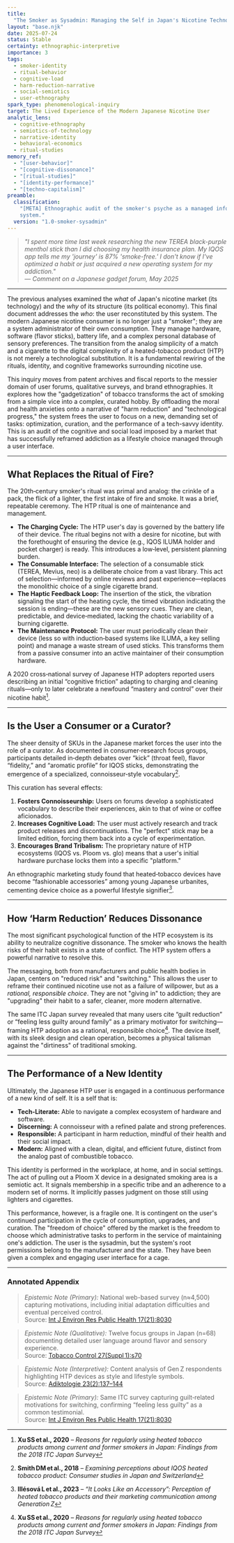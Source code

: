 ```yaml
---
title:
  "The Smoker as Sysadmin: Managing the Self in Japan's Nicotine Technopoly"
layout: "base.njk"
date: 2025-07-24
status: Stable
certainty: ethnographic-interpretive
importance: 3
tags:
  - smoker-identity
  - ritual-behavior
  - cognitive-load
  - harm-reduction-narrative
  - social-semiotics
  - user-ethnography
spark_type: phenomenological-inquiry
target: The Lived Experience of the Modern Japanese Nicotine User
analytic_lens:
  - cognitive-ethnography
  - semiotics-of-technology
  - narrative-identity
  - behavioral-economics
  - ritual-studies
memory_ref:
  - "[user-behavior]"
  - "[cognitive-dissonance]"
  - "[ritual-studies]"
  - "[identity-performance]"
  - "[techno-capitalism]"
preamble:
  classification:
    "[META] Ethnographic audit of the smoker's psyche as a managed information
    system."
  version: "1.0-smoker-sysadmin"
---
```


> _"I spent more time last week researching the new TEREA black-purple menthol
> stick than I did choosing my health insurance plan. My IQOS app tells me my
> 'journey' is 87% 'smoke-free.' I don't know if I've optimized a habit or just
> acquired a new operating system for my addiction."_\
> — _Comment on a Japanese gadget forum, May 2025_

---

The previous analyses examined the _what_ of Japan's nicotine market (its
technology) and the _why_ of its structure (its political economy). This final
document addresses the _who_: the user reconstituted by this system. The modern
Japanese nicotine consumer is no longer just a "smoker"; they are a system
administrator of their own consumption. They manage hardware, software (flavor
sticks), battery life, and a complex personal database of sensory preferences.
The transition from the analog simplicity of a match and a cigarette to the
digital complexity of a heated-tobacco product (HTP) is not merely a
technological substitution. It is a fundamental rewiring of the rituals,
identity, and cognitive frameworks surrounding nicotine use.

This inquiry moves from patent archives and fiscal reports to the messier domain
of user forums, qualitative surveys, and brand ethnographies. It explores how
the "gadgetization" of tobacco transforms the act of smoking from a simple vice
into a complex, curated hobby. By offloading the moral and health anxieties onto
a narrative of "harm reduction" and "technological progress," the system frees
the user to focus on a new, demanding set of tasks: optimization, curation, and
the performance of a tech-savvy identity. This is an audit of the cognitive and
social load imposed by a market that has successfully reframed addiction as a
lifestyle choice managed through a user interface.

---

## What Replaces the Ritual of Fire?

The 20th‑century smoker's ritual was primal and analog: the crinkle of a pack,
the flick of a lighter, the first intake of fire and smoke. It was a brief,
repeatable ceremony. The HTP ritual is one of maintenance and management.

- **The Charging Cycle:** The HTP user's day is governed by the battery life of
  their device. The ritual begins not with a desire for nicotine, but with the
  forethought of ensuring the device (e.g., IQOS ILUMA holder and pocket
  charger) is ready. This introduces a low‑level, persistent planning burden.
- **The Consumable Interface:** The selection of a consumable stick (TEREA,
  Mevius, neo) is a deliberate choice from a vast library. This act of
  selection—informed by online reviews and past experience—replaces the
  monolithic choice of a single cigarette brand.
- **The Haptic Feedback Loop:** The insertion of the stick, the vibration
  signaling the start of the heating cycle, the timed vibration indicating the
  session is ending—these are the new sensory cues. They are clean, predictable,
  and device‑mediated, lacking the chaotic variability of a burning cigarette.
- **The Maintenance Protocol:** The user must periodically clean their device
  (less so with induction‑based systems like ILUMA, a key selling point) and
  manage a waste stream of used sticks. This transforms them from a passive
  consumer into an active maintainer of their consumption hardware.

A 2020 cross‑national survey of Japanese HTP adopters reported users describing
an initial “cognitive friction” adapting to charging and cleaning rituals—only
to later celebrate a newfound “mastery and control” over their nicotine
habit[^1].

---

## Is the User a Consumer or a Curator?

The sheer density of SKUs in the Japanese market forces the user into the role
of a curator. As documented in consumer‑research focus groups, participants
detailed in‑depth debates over “kick” (throat feel), flavor “fidelity,” and
“aromatic profile” for IQOS sticks, demonstrating the emergence of a
specialized, connoisseur‑style vocabulary[^2].

This curation has several effects:

1. **Fosters Connoisseurship:** Users on forums develop a sophisticated
   vocabulary to describe their experiences, akin to that of wine or coffee
   aficionados.
2. **Increases Cognitive Load:** The user must actively research and track
   product releases and discontinuations. The "perfect" stick may be a limited
   edition, forcing them back into a cycle of experimentation.
3. **Encourages Brand Tribalism:** The proprietary nature of HTP ecosystems
   (IQOS vs. Ploom vs. glo) means that a user's initial hardware purchase locks
   them into a specific "platform."

An ethnographic marketing study found that heated‑tobacco devices have become
“fashionable accessories” among young Japanese urbanites, cementing device
choice as a powerful lifestyle signifier[^3].

---

## How ‘Harm Reduction’ Reduces Dissonance

The most significant psychological function of the HTP ecosystem is its ability
to neutralize cognitive dissonance. The smoker who knows the health risks of
their habit exists in a state of conflict. The HTP system offers a powerful
narrative to resolve this.

The messaging, both from manufacturers and public health bodies in Japan,
centers on "reduced risk" and "switching." This allows the user to reframe their
continued nicotine use not as a failure of willpower, but as a _rational,
responsible choice_. They are not "giving in" to addiction; they are "upgrading"
their habit to a safer, cleaner, more modern alternative.

The same ITC Japan survey revealed that many users cite “guilt reduction” or
“feeling less guilty around family” as a primary motivator for switching—framing
HTP adoption as a rational, responsible choice[^4]. The device itself, with its
sleek design and clean operation, becomes a physical talisman against the
"dirtiness" of traditional smoking.

---

## The Performance of a New Identity

Ultimately, the Japanese HTP user is engaged in a continuous performance of a
new kind of self. It is a self that is:

- **Tech‑Literate:** Able to navigate a complex ecosystem of hardware and
  software.
- **Discerning:** A connoisseur with a refined palate and strong preferences.
- **Responsible:** A participant in harm reduction, mindful of their health and
  their social impact.
- **Modern:** Aligned with a clean, digital, and efficient future, distinct from
  the analog past of combustible tobacco.

This identity is performed in the workplace, at home, and in social settings.
The act of pulling out a Ploom X device in a designated smoking area is a
semiotic act. It signals membership in a specific tribe and an adherence to a
modern set of norms. It implicitly passes judgment on those still using lighters
and cigarettes.

This performance, however, is a fragile one. It is contingent on the user's
continued participation in the cycle of consumption, upgrades, and curation. The
"freedom of choice" offered by the market is the freedom to choose which
administrative tasks to perform in the service of maintaining one's addiction.
The user is the sysadmin, but the system's root permissions belong to the
manufacturer and the state. They have been given a complex and engaging user
interface for a cage.

---

### Annotated Appendix

[^1]: **Xu SS et al., 2020** – _Reasons for regularly using heated tobacco
    products among current and former smokers in Japan: Findings from the 2018
    ITC Japan Survey_

> _Epistemic Note (Primary):_ National web-based survey (n≈4,500) capturing
> motivations, including initial adaptation difficulties and eventual perceived
> control.\
> Source: [Int J Environ Res Public Health 17(21):8030](https://www.mdpi.com/1660-4601/17/21/8030)

[^2]: **Smith DM et al., 2018** – _Examining perceptions about IQOS heated tobacco
    product: Consumer studies in Japan and Switzerland_

> _Epistemic Note (Qualitative):_ Twelve focus groups in Japan (n=68)
> documenting detailed user language around flavor and sensory experience.\
> Source: [Tobacco Control 27(Suppl 1):s70](https://tobaccocontrol.bmj.com/content/27/Suppl_1/s70)

[^3]: **Illésová L et al., 2023** – _“It Looks Like an Accessory”: Perception of
    heated tobacco products and their marketing communication among
    Generation Z_

> _Epistemic Note (Interpretive):_ Content analysis of Gen Z respondents
> highlighting HTP devices as style and lifestyle symbols.\
> Source: [Adiktologie 23(2):137–144](https://doi.org/10.35198/01-2023-001-0002)

[^4]: **Xu SS et al., 2020** – _Reasons for regularly using heated tobacco
    products among current and former smokers in Japan: Findings from the 2018
    ITC Japan Survey_

> _Epistemic Note (Primary):_ Same ITC survey capturing guilt‑related
> motivations for switching, confirming “feeling less guilty” as a common
> testimonial.\
> Source: [Int J Environ Res Public Health 17(21):8030](https://www.mdpi.com/1660-4601/17/21/8030)
